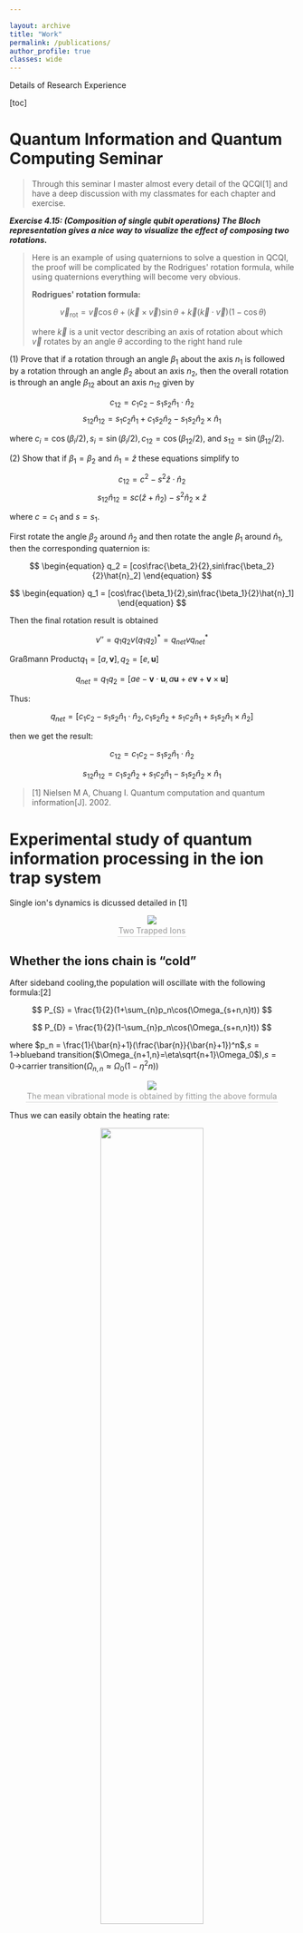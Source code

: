 ```yaml
---

layout: archive
title: "Work"
permalink: /publications/
author_profile: true
classes: wide
---
```


Details of Research Experience

[toc]

# Quantum Information and Quantum Computing Seminar

> Through this seminar I master almost every detail of the QCQI[1] and have a deep discussion with my classmates for each chapter and exercise.

***Exercise 4.15: (Composition of single qubit operations) The Bloch representation gives a nice way to visualize the effect of composing two rotations.***

> Here is an example of using quaternions to solve a question in QCQI, the proof will be complicated by the Rodrigues' rotation formula, while using quaternions everything will become very obvious.
>
> **Rodrigues' rotation formula:**
>
> 
> $$
> \begin{equation}
> \vec{v}_{\text{rot}} = \vec{v}\cos\theta+(\vec{k}\times \vec{v})\sin \theta+\vec{k}(\vec{k}\cdot\vec{v})(1-\cos\theta)
> \end{equation}
> $$
> 
>
> where $\vec{k}$ is a unit vector describing an axis of rotation about which $\vec{v}$ rotates by an angle $\theta$ according to the right hand rule



(1) Prove that if a rotation through an angle $\beta_{1}$ about the axis $n_1$ is followed by a rotation through an angle $\beta_{2}$ about an axis $n_2$, then the overall rotation is through an angle $\beta_{12}$ about an axis $n_{12}$ given by

$$
\begin{equation}
c_{12} =c_{1} c_{2}-s_{1} s_{2} \hat{n}_{1} \cdot \hat{n}_{2}
\end{equation}
$$
$$
s_{12} \hat{n}_{12} =s_{1} c_{2} \hat{n}_{1}+c_{1} s_{2} \hat{n}_{2}-s_{1} s_{2} \hat{n}_{2} \times \hat{n}_{1}
$$



where $c_{i}=\cos(\beta_{i} / 2), s_{i}=\sin (\beta_{i} / 2), c_{12}=\cos (\beta_{12} / 2)$, and $s_{12}=\sin (\beta_{12} / 2)$.



(2) Show that if $\beta_{1}=\beta_{2}$ and $\hat{n}_{1}=\hat{z}$ these equations simplify to

$$
\begin{equation}
c_{12} =c^{2}-s^{2} \hat{z} \cdot \hat{n}_{2}
\end{equation}
$$
$$
s_{12} \hat{n}_{12} =s c\left(\hat{z}+\hat{n}_{2}\right)-s^{2} \hat{n}_{2} \times \hat{z}
$$



where $c=c_{1}$ and $s=s_{1}$.



First rotate the angle $\beta_2$ around $\hat{n}_2$ and then rotate the angle $\beta_1$ around $\hat{n}_1$, then the corresponding quaternion is:


$$
\begin{equation}
    q_2 = [cos\frac{\beta_2}{2},sin\frac{\beta_2}{2}\hat{n}_2]
\end{equation}
$$

$$
\begin{equation}
    q_1 = [cos\frac{\beta_1}{2},sin\frac{\beta_1}{2}\hat{n}_1]
\end{equation}
$$

Then the final rotation result is obtained


$$
\begin{equation}
    v'' = q_1q_2v(q_1q_2)^* =q_{net}vq_{net}^*
\end{equation}
$$



Graßmann Product$q_1 = [a,\mathbf{v}],q_2 = [e,\mathbf{u}]$


$$
\begin{equation}
    q_{net} = q_1q_2 = [ae-\mathbf{v}\cdot \mathbf{u},a\mathbf{u}+e\mathbf{v}+\mathbf{v}\times \mathbf{u}]
\end{equation}
$$



Thus:


$$
\begin{equation}
    q_{net} = [c_1c_2-s_1s_2\hat{n}_1\cdot \hat{n}_2,c_{1} s_{2} \hat{n}_{2}+s_{1} c_{2} \hat{n}_{1}+s_{1} s_{2} \hat{n}_{1} \times \hat{n}_{2}]
\end{equation}
$$



then we get the result:


$$
\begin{equation}
    c_{12} = c_1c_2-s_1s_2\hat{n}_1\cdot \hat{n}_2
\end{equation}
$$

$$
s_{12}\hat{n}_{12} = c_{1} s_{2} \hat{n}_{2}+s_{1} c_{2} \hat{n}_{1}-s_{1} s_{2} \hat{n}_{2} \times \hat{n}_{1}
$$

> [1] Nielsen M A, Chuang I. Quantum computation and quantum information[J]. 2002.

# Experimental study of quantum information processing in the ion trap system

Single ion's dynamics is dicussed detailed in [1]

<center>    <img  src="/Homepage/images/two_ions_trap.png">    <br>    <div style="color:orange; border-bottom: 1px solid #d9d9d9;    display: inline-block;    color: #999;    padding: 2px;">Two Trapped Ions</div> </center>

## Whether the ions chain is “cold”

After sideband cooling,the population will oscillate with the following formula:[2]



$$
P_{S} = \frac{1}{2}(1+\sum_{n}p_n\cos(\Omega_{s+n,n}t))
$$



$$
P_{D} = \frac{1}{2}(1-\sum_{n}p_n\cos(\Omega_{s+n,n}t))
$$



where $p_n = \frac{1}{\bar{n}+1}(\frac{\bar{n}}{\bar{n}+1})^n$,$s=1\rightarrow$blueband transition($\Omega_{n+1,n}=\eta\sqrt{n+1}\Omega_0$),$s=0\rightarrow$carrier transition($\Omega_{n,n}\approx\Omega_0(1-\eta^2n)$)



<center>    <img  src="/Homepage/images/heating_rate.png">    <br>    <div style="color:orange; border-bottom: 1px solid #d9d9d9;    display: inline-block;    color: #999;    padding: 2px;">The mean vibrational mode is obtained by fitting the above formula</div> </center>



Thus we can easily obtain the heating rate:

<center>    <img  src="/Homepage/images/heating_rates.png"  width="60%">    <br>    <div style="color:orange; border-bottom: 1px solid #d9d9d9;    display: inline-block;    color: #999;    padding: 2px;">Heating Rate</div> </center>

Thus based on the fitting formula above,we are able to obtain whether ions chain is "cold".



Because the two ions are so close that the laser will irradiate the two ions directly.The population is:$P_{D\cdots D} = P_D^n$



And fitting result will show below:



<center>    <img  src="/Homepage/images/Two_Ions.jpg" width="60%">    <br>    <div style="color:orange; border-bottom: 1px solid #d9d9d9;    display: inline-block;    color: #999;    padding: 2px;">Two Ions</div> </center>



And we are able to get the mean vibrational mode to evaluate whether the ion chains are "cold"

## Mølmer-Sørensen Gate

The Mølmer–Sørensen gate is a two qubit gate,which is able to realize the preparation of entangled states without addressing the single ion.[3,4,5]



I have derived the dynamics of MS by means of series expansion and phase space and obtained the same results.



Further,based on the time evolution operator:



$$
U(t) = \hat{D}(\alpha(t)S_{y,\psi})\exp(i(\lambda t-\chi \sin(\epsilon t)S^2_{y,\psi} ))
$$



where $\psi = \frac{4\Omega}{\delta}\sin(\zeta)$



when $\zeta=0$



<center>    <img  src="/Homepage/images/ms_n=0.jpg" width="60%">    <br>    <div style="color:orange; border-bottom: 1px solid #d9d9d9;    display: inline-block;    color: #999;    padding: 2px;">n=0</div> </center>

<center>    <img  src="/Homepage/images/ms_n=20.jpg" width="60%">    <br>    <div style="color:orange; border-bottom: 1px solid #d9d9d9;    display: inline-block;    color: #999;    padding: 2px;">n=20</div> </center>



I propose a simpler numerical method to simulate this dynamics process and can be extended to more ions.

The numerical result:

<center>    <img  src="/Homepage/images/num_res_n=0.jpg" width="60%">    <br>    <div style="color:orange; border-bottom: 1px solid #d9d9d9;    display: inline-block;    color: #999;    padding: 2px;">n=0</div> </center>

<center>    <img  src="/Homepage/images/num_res_n=20.jpg" width="60%">    <br>    <div style="color:orange; border-bottom: 1px solid #d9d9d9;    display: inline-block;    color: #999;    padding: 2px;">n=20</div> </center>

The result almost the same.

In the experiment the exact value of $\zeta$ is not easily controlled,the  numerical method will allow you to vary $\zeta$.



A light field resonant with the transition will not only drive Rabi oscillations on this transition.But also off-resonantly drive the carrier transition.



<center>    <img  src="/Homepage/images/ms_c_n=0.jpg" width="60%">    <br>    <div style="color:orange; border-bottom: 1px solid #d9d9d9;    display: inline-block;    color: #999;    padding: 2px;">n=0(Carrier Transition)</div> </center>



Amplitude pulse shaping to suppress carrier transitions[6,7]:

<center>    <img  src="/Homepage/images/suppres_c.jpg">    <br>    <div style="color:orange; border-bottom: 1px solid #d9d9d9;    display: inline-block;    color: #999;    padding: 2px;">Simulated time evolution for the system initially in the ground state for a Rabi frequency</div> </center>



Blackman window shaping are able to suppress carrier transitions very well

> [1] Leibfried, Dietrich, et al. "Quantum dynamics of single trapped ions." *Reviews of Modern Physics* 75.1 (2003): 281.
>
> [2] Hempel C. Digital quantum simulation, Schrödinger cat state spectroscopy and setting up a linear ion trap[D]. , 2014.
>
> [3] Roos C F. Ion trap quantum gates with amplitude-modulated laser beams[J]. New Journal of Physics, 2008, 10(1): 013002.
>
> [4] Kirchmair G, Benhelm J, Zähringer F, et al. Deterministic entanglement of ions in thermal states of motion[J]. New Journal of Physics, 2009, 11(2): 023002.
>
> [5] Shapira Y, Shaniv R, Manovitz T, et al. Robust entanglement gates for trapped-ion qubits[J]. Physical review letters, 2018, 121(18): 180502.
>
> [6] Kirchmair, Gerhard. *Quantum non-demolition measurements and quantum simulation*. na, 2010. 
>
> [7] Schindler, Philipp. *Frequency synthesis and pulse shaping for quantum information processing with trapped ions*. na, 2008.



# Quantum Spin Systems and QuantumComputation(Simulation)

## Numerical solution of $i\hbar \partial \psi = \hat{H}\psi$

The key to solving such problems is how to decompose $\exp(\hat{H}t)$(When the dimension of H is very large, the method of exact diagonalization is not so suitable)



When I first glance this equation, my first intuition is to use Taylor series expansion,when the time step $\tau$ is small.



$$
\hat{U}(\tau) = I+\tau H
$$



However, such a decomposition will result in the operator that is not unitary.



Thus *Crank–Nicolson method*  may be a good method,which guarantee the operator is unitary.



Nowadays he most common method used to solve the equation is **Trotter-Suzuki Formula**.Its main idea to decompose the exponential formula is making use of **Lie-Trotter-Suzuki Time Integration**



$$
\exp(t(H_1+\cdots+H_p)) = \lim_{m\to\infty}(\prod_{i=1}^{p} \exp(tH_i/m))^m
$$



where $H = \sum_{i=1}^{p}H_i$



Because this method is very commonly used in quantum simulations.



In superconducting circuit

<center>    <img  src="/Homepage/images/simulation_2.png">    <br>    <div style="color:orange; border-bottom: 1px solid #d9d9d9;    display: inline-block;    color: #999;    padding: 2px;">Han J, Cai W, Hu L, et al.Physical Review Letters, 2021, 127(2): 020504.</div> </center>

In Ion Trap

<center>    <img src="/Homepage/images/simulation_1.png">    <br>    <div style="color:orange; border-bottom: 1px solid #d9d9d9;    display: inline-block;    color: #999;    padding: 2px;">Hempel, Cornelius.Diss. 2014.</div> </center>

We use this method to simulate the propagation of electromagnetic waves in TM Mode

<center>    <img src="/Homepage/images/Maxwell_Wave.gif">    <br>    <div style="color:orange; border-bottom: 1px solid #d9d9d9;    display: inline-block;    color: #999;    padding: 2px;">TM Mode Demo</div> </center>

And Chebyshev Time Integration may also solve the problem fastly


$$
\exp(tH) = [J_0(z)I+2\sum_{n=1}^{+\infty}J_n(z)i^n T_n(B)]
$$

<center>    <img src="/Homepage/images/Schrodinger.gif">    <br>    <div style="color:orange; border-bottom: 1px solid #d9d9d9;    display: inline-block;    color: #999;    padding: 2px;">The result of numerically solving the Schrödinger equation and its initial state is a Gaussian Wave(Grid)</div> </center>



## Universal Quantum Circuit Simulator

"UQCS" is a visualized universial quantum circuits[1,2] makes it extremely easy to build quantum circuits,intended to help people in about construct quantum circuits.



When the number of qubits more than 12,"UQCS" will act as a kit to plot quantum circuit,which then are able to be exported to our own compiler to compile.And you have ability to get everything about the circuit(for example the sketch figure of the circuit with $\LaTeX$ code )



Input area:



<center>    <img  src="/Homepage/images/uqc.png">    <br>    <div style="color:orange; border-bottom: 1px solid #d9d9d9;    display: inline-block;    color: #999;    padding: 2px;">DRAG AREA</div> </center>



Group mode works when you want to move some quantum gate collectively.

> The control gate will in the same group automatically.



We provide two form of result:



[Density Matrix](https://en.wikipedia.org/wiki/Density_matrix)



Projection Probability:Take the inner product of each basis vector and the final evolved state.



Output area



<center>    <img  src="/Homepage/images/uqcoutput.png">    <br>    <div style="color:orange; border-bottom: 1px solid #d9d9d9;    display: inline-block;    color: #999;    padding: 2px;">OUTPUT</div> </center>



More details:



[Quantum Simulator](https://github.com/ElonDormancy/QuantumSimulator)



The method of simulation can be found in [3]



> [1] https://github.com/Strilanc/Quirk
>
> [2] https://github.com/stewdio/q.js
>
> [3] De Raedt, Hans, and K. Michielsen. "Computational methods for simulating quantum computers." *arXiv preprint quant-ph/0406210* (2004).



## Simulation in spin chain system

Hamiltonian of a spin ½ system with N coupled spins:


$$
H(t)=-\sum_{i, j=1}^{N} \sum_{\alpha=x, y, z} J_{i, j}^{\alpha}(t) S_{i}^{\alpha} S_{j}^{\alpha}-\sum_{i, j=1}^{N} \sum_{\alpha=x, y, z} h_{i}^{\alpha}(t) S_{i}^{\alpha}
$$


And Chebyshev Time Integration can solve the problem fastly:


$$
\exp(tH) = [J_0(z)I+2\sum_{n=1}^{+\infty}J_n(z)i^n T_n(B)]
$$

<center>    <img  src="/Homepage/images/Ising_Model_Spins.gif">    <br>    <div style="color:orange; border-bottom: 1px solid #d9d9d9;    display: inline-block;    color: #999;    padding: 2px;">Ising-like Model</div> </center>	

<center>    <img  src="/Homepage/images/Heisenberg Model_Spins.gif">    <br>    <div style="color:orange; border-bottom: 1px solid #d9d9d9;    display: inline-block;    color: #999;    padding: 2px;">Heisenberg Model</div> </center>	

From the method below we can simulate large scale spin system
